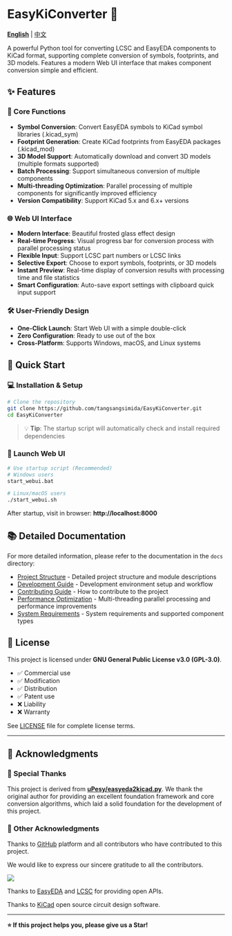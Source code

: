 # EasyKiConverter 🔄

**[English](README_en.md)** | [中文](README.md)

A powerful Python tool for converting LCSC and EasyEDA components to KiCad format, supporting complete conversion of symbols, footprints, and 3D models. Features a modern Web UI interface that makes component conversion simple and efficient.

## ✨ Features

### 🎯 Core Functions
- **Symbol Conversion**: Convert EasyEDA symbols to KiCad symbol libraries (.kicad_sym)
- **Footprint Generation**: Create KiCad footprints from EasyEDA packages (.kicad_mod)
- **3D Model Support**: Automatically download and convert 3D models (multiple formats supported)
- **Batch Processing**: Support simultaneous conversion of multiple components
- **Multi-threading Optimization**: Parallel processing of multiple components for significantly improved efficiency
- **Version Compatibility**: Support KiCad 5.x and 6.x+ versions

### 🌐 Web UI Interface
- **Modern Interface**: Beautiful frosted glass effect design
- **Real-time Progress**: Visual progress bar for conversion process with parallel processing status
- **Flexible Input**: Support LCSC part numbers or LCSC links
- **Selective Export**: Choose to export symbols, footprints, or 3D models
- **Instant Preview**: Real-time display of conversion results with processing time and file statistics
- **Smart Configuration**: Auto-save export settings with clipboard quick input support

### 🛠️ User-Friendly Design
- **One-Click Launch**: Start Web UI with a simple double-click
- **Zero Configuration**: Ready to use out of the box
- **Cross-Platform**: Supports Windows, macOS, and Linux systems

## 🚀 Quick Start

### 💻 Installation & Setup

```bash
# Clone the repository
git clone https://github.com/tangsangsimida/EasyKiConverter.git
cd EasyKiConverter
```

> 💡 **Tip**: The startup script will automatically check and install required dependencies

### 🚀 Launch Web UI

```bash
# Use startup script (Recommended)
# Windows users
start_webui.bat

# Linux/macOS users
./start_webui.sh
```

After startup, visit in browser: **http://localhost:8000**



## 📚 Detailed Documentation

For more detailed information, please refer to the documentation in the `docs` directory:

- [Project Structure](docs/project_structure.md) - Detailed project structure and module descriptions
- [Development Guide](docs/development_guide.md) - Development environment setup and workflow
- [Contributing Guide](docs/contributing.md) - How to contribute to the project
- [Performance Optimization](docs/performance.md) - Multi-threading parallel processing and performance improvements
- [System Requirements](docs/system_requirements.md) - System requirements and supported component types

## 📄 License

This project is licensed under **GNU General Public License v3.0 (GPL-3.0)**.

- ✅ Commercial use
- ✅ Modification
- ✅ Distribution
- ✅ Patent use
- ❌ Liability
- ❌ Warranty

See [LICENSE](LICENSE) file for complete license terms.

---

## 🙏 Acknowledgments

### 🌟 Special Thanks

This project is derived from **[uPesy/easyeda2kicad.py](https://github.com/uPesy/easyeda2kicad.py)**. We thank the original author for providing an excellent foundation framework and core conversion algorithms, which laid a solid foundation for the development of this project.

### 🤝 Other Acknowledgments

Thanks to [GitHub](https://github.com/) platform and all contributors who have contributed to this project.

We would like to express our sincere gratitude to all the contributors.

<a href="https://github.com/tangsangsimida/EasyKiConverter/graphs/contributors">
  <img src="https://contrib.rocks/image?repo=tangsangsimida/EasyKiConverter" />
</a>

Thanks to [EasyEDA](https://easyeda.com/) and [LCSC](https://www.szlcsc.com/) for providing open APIs.

Thanks to [KiCad](https://www.kicad.org/) open source circuit design software.

---

**⭐ If this project helps you, please give us a Star!**